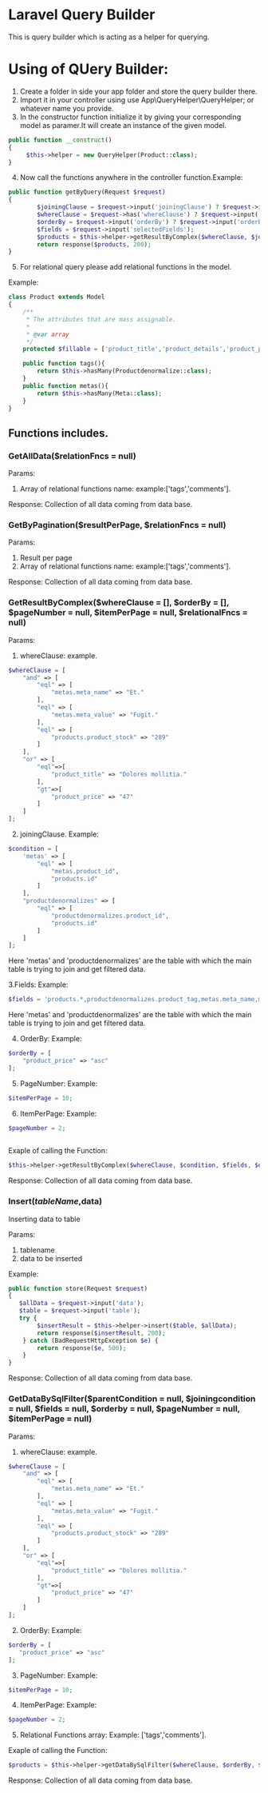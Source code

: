 # Laravel Query Builder
This is query builder which is acting as a helper for querying.

# Using of QUery Builder:
1. Create a folder in side your app folder and store the query builder there.
2. Import it in your controller using use App\QueryHelper\QueryHelper; or whatever name you provide.
3. In the constructor function initialize it by giving your corresponding model as paramer.It will create an instance of the given model.
```php
public function __construct()
{
     $this->helper = new QueryHelper(Product::class);
}
```

4. Now call the functions anywhere in the controller function.Example:
```php
public function getByQuery(Request $request)
{
        $joiningClause = $request->input('joiningClause') ? $request->input('joiningClause') : null;
        $whereClause = $request->has('whereClause') ? $request->input('whereClause') : null;
        $orderBy = $request->input('orderBy') ? $request->input('orderBy') : null;
        $fields = $request->input('selectedFields');
        $products = $this->helper->getResultByComplex($whereClause, $joiningClause, $fields, $orderBy);
        return response($products, 200);
}
```

5. For relational query please add relational functions in the model.
 
 Example:
 
 ```php
 class Product extends Model
 { 
     /**
      * The attributes that are mass assignable.
      *
      * @var array
      */
     protected $fillable = ['product_title','product_details','product_price','product_stock'];
 
     public function tags(){
         return $this->hasMany(Productdenormalize::class);
     }
     public function metas(){
         return $this->hasMany(Meta::class);
     }
 }
 ```


## Functions includes.

### GetAllData($relationFncs = null)
Params:
1. Array of relational functions name:
example:['tags','comments'].

Response:
Collection of all data coming from data base.

### GetByPagination($resultPerPage, $relationFncs = null)

Params:
1. Result per page
2. Array of relational functions name:
example:['tags','comments'].

Response:
Collection of all data coming from data base.

### GetResultByComplex($whereClause = [], $orderBy = [], $pageNumber = null, $itemPerPage = null, $relationalFncs = null)

Params:
1. whereClause: example.
```php
$whereClause = [
    "and" => [
        "eql" => [
            "metas.meta_name" => "Et."
        ],
        "eql" => [
            "metas.meta_value" => "Fugit."
        ],
        "eql" => [
            "products.product_stock" => "289"
        ]
    ],
    "or" => [
        "eql"=>[
            "product_title" => "Dolores mollitia."
        ],
        "gt"=>[
            "product_price" => "47"
        ]
    ]
];
```
2. joiningClause. Example:
```php
$condition = [
    'metas' => [
        "eql" => [
            "metas.product_id",
            "products.id"
        ]
    ],
    "productdenormalizes" => [
        "eql" => [
            "productdenormalizes.product_id",
            "products.id"
        ]
    ]
];
```
Here 'metas' and 'productdenormalizes' are the table with which 
the main table is trying to join and get filtered data.

3.Fields: Example:
```php
$fields = 'products.*,productdenormalizes.product_tag,metas.meta_name,metas.meta_value';
```
Here 'metas' and 'productdenormalizes' are the table with which 
the main table is trying to join and get filtered data.

4. OrderBy: Example:
```php
$orderBy = [
    "product_price" => "asc"
];
```

5. PageNumber: Example:
```php
$itemPerPage = 10;
```

6. ItemPerPage: Example:
```php
$pageNumber = 2;
        
```

Exaple of calling the Function:
```php
$this->helper->getResultByComplex($whereClause, $condition, $fields, $orderBy, $pageNumber, $itemPerPage);     
```

Response:
Collection of all data coming from data base.

### Insert($tableName,$data)
Inserting data to table

Params:
1. tablename
2. data to be inserted

Example:

```php
public function store(Request $request)
{
   $allData = $request->input('data');
   $table = $request->input('table');
   try {
        $insertResult = $this->helper->insert($table, $allData);
        return response($insertResult, 200);
    } catch (BadRequestHttpException $e) {
        return response($e, 500);
    }
}    
```

Response:
Collection of all data coming from data base.

### GetDataBySqlFilter($parentCondition = null, $joiningcondition = null, $fields = null, $orderby = null, $pageNumber = null, $itemPerPage = null)

Params:
1. whereClause: example.
```php
$whereClause = [
    "and" => [
        "eql" => [
            "metas.meta_name" => "Et."
        ],
        "eql" => [
            "metas.meta_value" => "Fugit."
        ],
        "eql" => [
            "products.product_stock" => "289"
        ]
    ],
    "or" => [
        "eql"=>[
            "product_title" => "Dolores mollitia."
        ],
        "gt"=>[
            "product_price" => "47"
        ]
    ]
];
```

2. OrderBy: Example:
```php
$orderBy = [
   "product_price" => "asc"
];
```

3. PageNumber: Example:
```php
$itemPerPage = 10;
```

4. ItemPerPage: Example:
```php
$pageNumber = 2; 
```

5. Relational Functions array: Example:
['tags','comments'].

Exaple of calling the Function:
```php
$products = $this->helper->getDataBySqlFilter($whereClause, $orderBy, $pageNumber, $itemPerPage, $relationalFncs);     
```

Response:
Collection of all data coming from data base.


